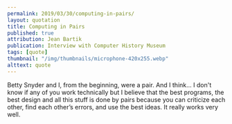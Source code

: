 ```yaml
---
permalink: 2019/03/30/computing-in-pairs/
layout: quotation
title: Computing in Pairs
published: true
attribution: Jean Bartik
publication: Interview with Computer History Museum
tags: [quote]
thumbnail: "/img/thumbnails/microphone-420x255.webp"
alttext: quote
---
```


Betty Snyder and I, from the beginning, were a pair. And I think... I don't know if any of you
work technically but I believe that the best programs, the best design and all this stuff is done
by pairs because you can criticize each other, find each other’s errors, and use the best ideas. It
really works very well.
